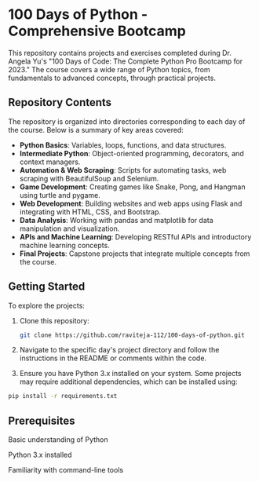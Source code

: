# 100 Days of Python - Comprehensive Bootcamp

This repository contains projects and exercises completed during Dr. Angela Yu's "100 Days of Code: The Complete Python Pro Bootcamp for 2023." The course covers a wide range of Python topics, from fundamentals to advanced concepts, through practical projects.

## Repository Contents

The repository is organized into directories corresponding to each day of the course. Below is a summary of key areas covered:

- **Python Basics**: Variables, loops, functions, and data structures.
- **Intermediate Python**: Object-oriented programming, decorators, and context managers.
- **Automation & Web Scraping**: Scripts for automating tasks, web scraping with BeautifulSoup and Selenium.
- **Game Development**: Creating games like Snake, Pong, and Hangman using turtle and pygame.
- **Web Development**: Building websites and web apps using Flask and integrating with HTML, CSS, and Bootstrap.
- **Data Analysis**: Working with pandas and matplotlib for data manipulation and visualization.
- **APIs and Machine Learning**: Developing RESTful APIs and introductory machine learning concepts.
- **Final Projects**: Capstone projects that integrate multiple concepts from the course.

## Getting Started

To explore the projects:

1. Clone this repository:

   ```bash
   git clone https://github.com/raviteja-112/100-days-of-python.git


2. Navigate to the specific day's project directory and follow the instructions in the README or comments within the code.

3. Ensure you have Python 3.x installed on your system. Some projects may require additional dependencies, which can be installed using:

```bash
pip install -r requirements.txt

```

## Prerequisites

Basic understanding of Python

Python 3.x installed

Familiarity with command-line tools

